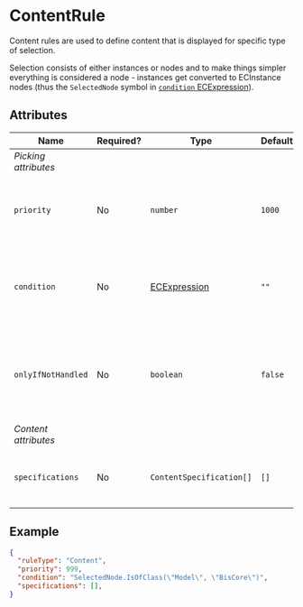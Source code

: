 # ContentRule

Content rules are used to define content that is displayed for specific type of selection.

Selection consists of either instances or nodes and to make things
simpler everything is considered a node - instances get converted to
ECInstance nodes (thus the `SelectedNode` symbol in [`condition` ECExpression](ECExpressions.md#rule-condition)).

## Attributes

Name | Required? | Type | Default | Meaning
-|-|-|-|-
*Picking attributes* |
`priority` | No | `number` | `1000` | Defines the order in which presentation rules are evaluated.
`condition` | No | [ECExpression](../ECExpressions.md#rule-condition) |`""` | Defines a condition for the rule, which needs to be met in order to execute it.
`onlyIfNotHandled` | No | `boolean` | `false` | Should this rule be ignored if there is already an existing rule with a higher priority.
*Content attributes* |
`specifications` | No | `ContentSpecification[]` | `[]` | Specifications that define what content the rule returns.

## Example

```JSON
{
  "ruleType": "Content",
  "priority": 999,
  "condition": "SelectedNode.IsOfClass(\"Model\", \"BisCore\")",
  "specifications": [],
}
```
